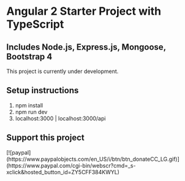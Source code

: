 <h1>Angular 2 Starter Project with TypeScript</h1>
<h2>Includes Node.js, Express.js, Mongoose, Bootstrap 4</h2>
<p>This project is currently under development.</p>

<h2>Setup instructions</h2>
<ol>
	<li>npm install</li>
	<li>npm run dev</li>
	<li>localhost:3000 | localhost:3000/api</li>
</ol>

<h2>Support this project</h2>
[![paypal](https://www.paypalobjects.com/en_US/i/btn/btn_donateCC_LG.gif)](https://www.paypal.com/cgi-bin/webscr?cmd=_s-xclick&hosted_button_id=ZY5CFF384KWYL)
